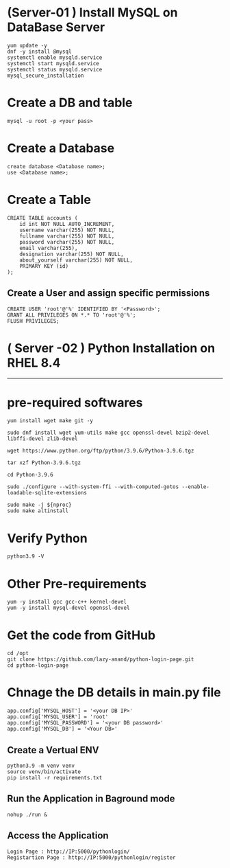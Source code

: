 # (Server-01 ) Install MySQL on DataBase Server

```
yum update -y
dnf -y install @mysql
systemctl enable mysqld.service
systemctl start mysqld.service
systemctl status mysqld.service
mysql_secure_installation
```

# Create a DB and table
```
mysql -u root -p <your pass>
```

# Create a Database
```
create database <Database name>;
use <Database name>;
```

# Create a Table
```
CREATE TABLE accounts (
    id int NOT NULL AUTO_INCREMENT,
    username varchar(255) NOT NULL,
    fullname varchar(255) NOT NULL,
    password varchar(255) NOT NULL,
    email varchar(255),
    designation varchar(255) NOT NULL,
    about_yourself varchar(255) NOT NULL,
    PRIMARY KEY (id)
);
```

## Create a User and assign specific permissions
```
CREATE USER 'root'@'%' IDENTIFIED BY '<Password>';
GRANT ALL PRIVILEGES ON *.* TO 'root'@'%';
FLUSH PRIVILEGES;
```

# ( Server -02 ) Python Installation on RHEL 8.4
-----------------------------------------------
# pre-required softwares
```
yum install wget make git -y

sudo dnf install wget yum-utils make gcc openssl-devel bzip2-devel libffi-devel zlib-devel

wget https://www.python.org/ftp/python/3.9.6/Python-3.9.6.tgz 

tar xzf Python-3.9.6.tgz 

cd Python-3.9.6 

sudo ./configure --with-system-ffi --with-computed-gotos --enable-loadable-sqlite-extensions

sudo make -j ${nproc} 
sudo make altinstall 
```

# Verify Python
```
python3.9 -V  
```

# Other Pre-requirements
```
yum -y install gcc gcc-c++ kernel-devel
yum -y install mysql-devel openssl-devel
```

# Get the code from GitHub
```
cd /opt
git clone https://github.com/lazy-anand/python-login-page.git
cd python-login-page
```

# Chnage the DB details in main.py file 
```
app.config['MYSQL_HOST'] = '<your DB IP>'
app.config['MYSQL_USER'] = 'root'
app.config['MYSQL_PASSWORD'] = '<your DB password>'
app.config['MYSQL_DB'] = '<Your DB>'
```

## Create a Vertual ENV
```
python3.9 -m venv venv
source venv/bin/activate
pip install -r requirements.txt
```

## Run the Application in Baground mode
```
nohup ./run &
```

## Access the Application
```
Login Page : http://IP:5000/pythonlogin/
Registartion Page : http://IP:5000/pythonlogin/register
```
